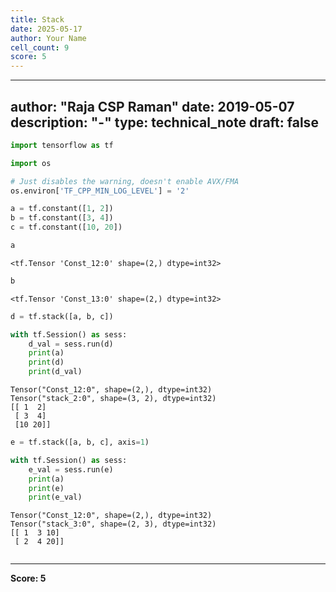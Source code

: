 ```yaml
---
title: Stack
date: 2025-05-17
author: Your Name
cell_count: 9
score: 5
---
```


---
author: "Raja CSP Raman"
date: 2019-05-07
description: "-"
type: technical_note
draft: false
---

```python
import tensorflow as tf

import os

# Just disables the warning, doesn't enable AVX/FMA
os.environ['TF_CPP_MIN_LOG_LEVEL'] = '2'
```


```python
a = tf.constant([1, 2])
b = tf.constant([3, 4])
c = tf.constant([10, 20])
```


```python
a
```




    <tf.Tensor 'Const_12:0' shape=(2,) dtype=int32>




```python
b
```




    <tf.Tensor 'Const_13:0' shape=(2,) dtype=int32>




```python
d = tf.stack([a, b, c])
```


```python
with tf.Session() as sess:
    d_val = sess.run(d)
    print(a)
    print(d)
    print(d_val)
```

    Tensor("Const_12:0", shape=(2,), dtype=int32)
    Tensor("stack_2:0", shape=(3, 2), dtype=int32)
    [[ 1  2]
     [ 3  4]
     [10 20]]



```python
e = tf.stack([a, b, c], axis=1)

with tf.Session() as sess:
    e_val = sess.run(e)
    print(a)
    print(e)
    print(e_val)
```

    Tensor("Const_12:0", shape=(2,), dtype=int32)
    Tensor("stack_3:0", shape=(2, 3), dtype=int32)
    [[ 1  3 10]
     [ 2  4 20]]



```python

```


---
**Score: 5**